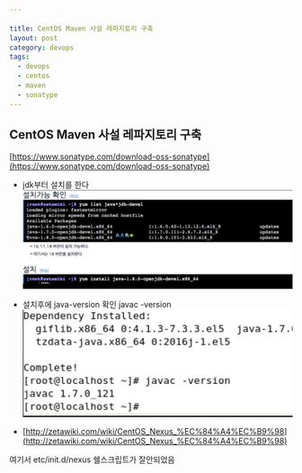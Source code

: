 ```yaml
---

title: CentOS Maven 사설 레파지토리 구축
layout: post 
category: devops 
tags: 
  - devops
  - centos
  - maven
  - sonatype
---
```


CentOS Maven 사설 레파지토리 구축
---------------------------------------------

[https://www.sonatype.com/download-oss-sonatype](https://www.sonatype.com/download-oss-sonatype)

- jdk부터 설치를 한다
![](/assets/imgs/2017/04/19/201704191249.png)


- 설치후에 java-version 확인 javac -version 
![](/assets/imgs/2017/04/19/20170419.png)

- [http://zetawiki.com/wiki/CentOS_Nexus_%EC%84%A4%EC%B9%98](http://zetawiki.com/wiki/CentOS_Nexus_%EC%84%A4%EC%B9%98)

여기서 etc/init.d/nexus 쉘스크립트가 잘안되었음

